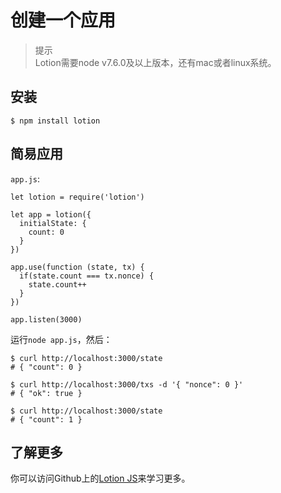 # 创建一个应用

> 提示  
Lotion需要node v7.6.0及以上版本，还有mac或者linux系统。

## 安装
```
$ npm install lotion
```

## 简易应用
`app.js`:
```
let lotion = require('lotion')

let app = lotion({
  initialState: {
    count: 0
  }
})

app.use(function (state, tx) {
  if(state.count === tx.nonce) {
    state.count++
  }
})

app.listen(3000)
```

运行`node app.js`，然后：
```
$ curl http://localhost:3000/state
# { "count": 0 }

$ curl http://localhost:3000/txs -d '{ "nonce": 0 }'
# { "ok": true }

$ curl http://localhost:3000/state
# { "count": 1 }
```

## 了解更多
你可以访问Github上的[Lotion JS](https://github.com/keppel/lotion)来学习更多。
